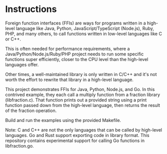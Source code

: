 # Instructions

Foreign function interfaces (FFIs) are ways for programs written in a high-level language like Java, Python, JavaScript/TypeScript (Node.js), Ruby, PHP, and many others, to call functions written in low-level languages like C or C++.

This is often needed for performance requirements, where a Java/Python/Node.js/Ruby/PHP project needs to run some specific functions super efficiently, closer to the CPU level than the high-level languages offer.

Other times, a well-maintained library is only written in C/C++ and it's not worth the effort to rewrite that library in a high-level language.

This project demonstrates FFIs for Java, Python, Node.js, and Go. In this contrived example, they each call a multiply function from a fraction library (libfraction.c). That function prints out a provided string using a print function passed down from the high-level language, then returns the result of the fraction operation.

Build and run the examples using the provided Makefile.

Note: C and C++ are not the only languages that can be called by high-level languages. Go and Rust support exporting code in library format. This repository contains experimental support for calling Go functions in libfraction.go.
